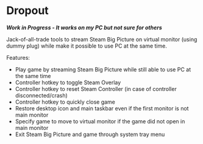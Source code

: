 # Dropout

***Work in Progress - It works on my PC but not sure for others***

Jack-of-all-trade tools to stream Steam Big Picture on virtual monitor (using dummy plug) while make it possible to use PC at the same time.

Features:
- Play game by streaming Steam Big Picture while still able to use PC at the same time
- Controller hotkey to toggle Steam Overlay
- Controller hotkey to reset Steam Controller (in case of controller disconnected/crash)
- Controller hotkey to quickly close game
- Restore desktop icon and main taskbar even if the first monitor is not main monitor
- Specify game to move to virtual monitor if the game did not open in main monitor
- Exit Steam Big Picture and game through system tray menu
